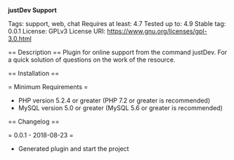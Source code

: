 **justDev Support**

Tags: support, web, chat
Requires at least: 4.7
Tested up to: 4.9
Stable tag: 0.0.1
License: GPLv3
License URI: https://www.gnu.org/licenses/gpl-3.0.html

== Description ==
Plugin for online support from the command justDev. For a quick solution of questions on the work of the resource.

== Installation ==

= Minimum Requirements =

* PHP version 5.2.4 or greater (PHP 7.2 or greater is recommended)
* MySQL version 5.0 or greater (MySQL 5.6 or greater is recommended)

== Changelog ==

= 0.0.1 - 2018-08-23 =
* Generated plugin and start the project

